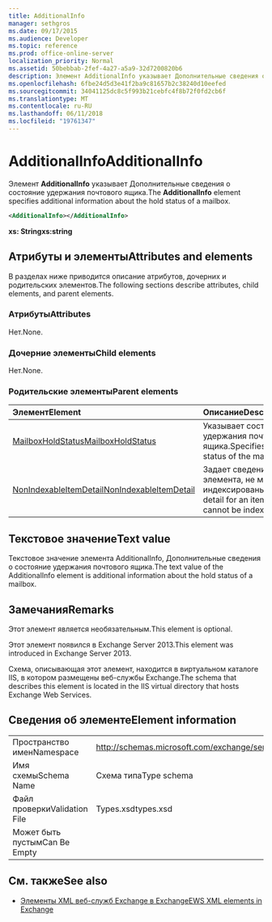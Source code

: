 ```yaml
---
title: AdditionalInfo
manager: sethgros
ms.date: 09/17/2015
ms.audience: Developer
ms.topic: reference
ms.prod: office-online-server
localization_priority: Normal
ms.assetid: 50bebbab-2fef-4a27-a5a9-32d7200820b6
description: Элемент AdditionalInfo указывает Дополнительные сведения о состояние удержания почтового ящика.
ms.openlocfilehash: 6fbe24d5d3e41f2ba9c81657b2c38240d10eefed
ms.sourcegitcommit: 34041125dc8c5f993b21cebfc4f8b72f0fd2cb6f
ms.translationtype: MT
ms.contentlocale: ru-RU
ms.lasthandoff: 06/11/2018
ms.locfileid: "19761347"
---
```

# <a name="additionalinfo"></a><span data-ttu-id="80d1b-103">AdditionalInfo</span><span class="sxs-lookup"><span data-stu-id="80d1b-103">AdditionalInfo</span></span>

<span data-ttu-id="80d1b-104">Элемент **AdditionalInfo** указывает Дополнительные сведения о состояние удержания почтового ящика.</span><span class="sxs-lookup"><span data-stu-id="80d1b-104">The **AdditionalInfo** element specifies additional information about the hold status of a mailbox.</span></span> 
  
```XML
<AdditionalInfo></AdditionalInfo>
```

 <span data-ttu-id="80d1b-105">**xs: String**</span><span class="sxs-lookup"><span data-stu-id="80d1b-105">**xs:string**</span></span>
## <a name="attributes-and-elements"></a><span data-ttu-id="80d1b-106">Атрибуты и элементы</span><span class="sxs-lookup"><span data-stu-id="80d1b-106">Attributes and elements</span></span>

<span data-ttu-id="80d1b-107">В разделах ниже приводится описание атрибутов, дочерних и родительских элементов.</span><span class="sxs-lookup"><span data-stu-id="80d1b-107">The following sections describe attributes, child elements, and parent elements.</span></span>
  
### <a name="attributes"></a><span data-ttu-id="80d1b-108">Атрибуты</span><span class="sxs-lookup"><span data-stu-id="80d1b-108">Attributes</span></span>

<span data-ttu-id="80d1b-109">Нет.</span><span class="sxs-lookup"><span data-stu-id="80d1b-109">None.</span></span>
  
### <a name="child-elements"></a><span data-ttu-id="80d1b-110">Дочерние элементы</span><span class="sxs-lookup"><span data-stu-id="80d1b-110">Child elements</span></span>

<span data-ttu-id="80d1b-111">Нет.</span><span class="sxs-lookup"><span data-stu-id="80d1b-111">None.</span></span>
  
### <a name="parent-elements"></a><span data-ttu-id="80d1b-112">Родительские элементы</span><span class="sxs-lookup"><span data-stu-id="80d1b-112">Parent elements</span></span>

|<span data-ttu-id="80d1b-113">**Элемент**</span><span class="sxs-lookup"><span data-stu-id="80d1b-113">**Element**</span></span>|<span data-ttu-id="80d1b-114">**Описание**</span><span class="sxs-lookup"><span data-stu-id="80d1b-114">**Description**</span></span>|
|:-----|:-----|
|[<span data-ttu-id="80d1b-115">MailboxHoldStatus</span><span class="sxs-lookup"><span data-stu-id="80d1b-115">MailboxHoldStatus</span></span>](mailboxholdstatus.md) <br/> |<span data-ttu-id="80d1b-116">Указывает состояние удержания почтового ящика.</span><span class="sxs-lookup"><span data-stu-id="80d1b-116">Specifies the hold status of the mailbox.</span></span>  <br/> |
|[<span data-ttu-id="80d1b-117">NonIndexableItemDetail</span><span class="sxs-lookup"><span data-stu-id="80d1b-117">NonIndexableItemDetail</span></span>](nonindexableitemdetail.md) <br/> |<span data-ttu-id="80d1b-118">Задает сведения для элемента, не могут быть индексированы.</span><span class="sxs-lookup"><span data-stu-id="80d1b-118">Specifies detail for an item that cannot be indexed.</span></span>  <br/> |
   
## <a name="text-value"></a><span data-ttu-id="80d1b-119">Текстовое значение</span><span class="sxs-lookup"><span data-stu-id="80d1b-119">Text value</span></span>

<span data-ttu-id="80d1b-120">Текстовое значение элемента AdditionalInfo, Дополнительные сведения о состояние удержания почтового ящика.</span><span class="sxs-lookup"><span data-stu-id="80d1b-120">The text value of the AdditionalInfo element is additional information about the hold status of a mailbox.</span></span>
  
## <a name="remarks"></a><span data-ttu-id="80d1b-121">Замечания</span><span class="sxs-lookup"><span data-stu-id="80d1b-121">Remarks</span></span>

<span data-ttu-id="80d1b-122">Этот элемент является необязательным.</span><span class="sxs-lookup"><span data-stu-id="80d1b-122">This element is optional.</span></span>
  
<span data-ttu-id="80d1b-123">Этот элемент появился в Exchange Server 2013.</span><span class="sxs-lookup"><span data-stu-id="80d1b-123">This element was introduced in Exchange Server 2013.</span></span>
  
<span data-ttu-id="80d1b-124">Схема, описывающая этот элемент, находится в виртуальном каталоге IIS, в котором размещены веб-службы Exchange.</span><span class="sxs-lookup"><span data-stu-id="80d1b-124">The schema that describes this element is located in the IIS virtual directory that hosts Exchange Web Services.</span></span>
  
## <a name="element-information"></a><span data-ttu-id="80d1b-125">Сведения об элементе</span><span class="sxs-lookup"><span data-stu-id="80d1b-125">Element information</span></span>

|||
|:-----|:-----|
|<span data-ttu-id="80d1b-126">Пространство имен</span><span class="sxs-lookup"><span data-stu-id="80d1b-126">Namespace</span></span>  <br/> |http://schemas.microsoft.com/exchange/services/2006/types  <br/> |
|<span data-ttu-id="80d1b-127">Имя схемы</span><span class="sxs-lookup"><span data-stu-id="80d1b-127">Schema Name</span></span>  <br/> |<span data-ttu-id="80d1b-128">Схема типа</span><span class="sxs-lookup"><span data-stu-id="80d1b-128">Type schema</span></span>  <br/> |
|<span data-ttu-id="80d1b-129">Файл проверки</span><span class="sxs-lookup"><span data-stu-id="80d1b-129">Validation File</span></span>  <br/> |<span data-ttu-id="80d1b-130">Types.xsd</span><span class="sxs-lookup"><span data-stu-id="80d1b-130">types.xsd</span></span>  <br/> |
|<span data-ttu-id="80d1b-131">Может быть пустым</span><span class="sxs-lookup"><span data-stu-id="80d1b-131">Can Be Empty</span></span>  <br/> ||
   
## <a name="see-also"></a><span data-ttu-id="80d1b-132">См. также</span><span class="sxs-lookup"><span data-stu-id="80d1b-132">See also</span></span>

- [<span data-ttu-id="80d1b-133">Элементы XML веб-служб Exchange в Exchange</span><span class="sxs-lookup"><span data-stu-id="80d1b-133">EWS XML elements in Exchange</span></span>](ews-xml-elements-in-exchange.md)

